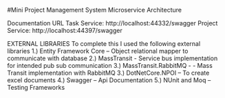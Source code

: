 #Mini Project Management System Microservice Architecture

Documentation URL
Task Service: http://localhost:44332/swagger 
Project Service: http://localhost:44397/swagger

EXTERNAL LIBRARIES
To complete this I used the following external libraries
1.) Entity Framework Core – Object relational mapper to communicate with database
2.) MassTransit  - Service bus implementation for intended pub sub communication
3.) MassTransit.RabbitMQ - - Mass Transit implementation with RabbitMQ
3.) DotNetCore.NPOI – To create excel documents
4.) Swagger – Api Documentation
5.) NUnit and Moq – Testing Frameworks


